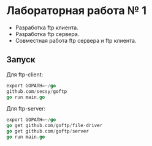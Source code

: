 # Лабораторная работа № 1

* Разработка ftp клиента.
* Разработка ftp сервера.
* Совместная работа ftp сервера и ftp клиента.

## Запуск

Для ftp-client:
```go
export GOPATH=~/go
github.com/secsy/goftp
go run main.go
```

Для ftp-server:
```go
export GOPATH=~/go
go get github.com/goftp/file-driver
go get github.com/goftp/server
go run main.go
```
